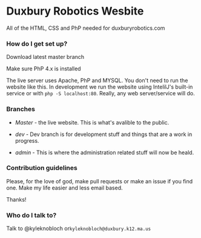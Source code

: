 # Duxbury Robotics Wesbite #

All of the HTML, CSS and PhP needed for duxburyrobotics.com

### How do I get set up? ###

Download latest master branch

Make sure PhP 4.x is installed

The live server uses Apache, PhP and MYSQL. You don't need to run the website 
like this. In development we run the website using IntelilJ's built-in service
or with ```php -S localhost:80```. Really, any web server/service will do. 


### Branches ###
- *Master* - the live website. This is what's avalible to the public.

- *dev* - Dev branch is for development stuff and things that are a work in progress. 

- *admin* - This is where the administration related stuff will now be heald. 


### Contribution guidelines ###

Please, for the love of god, make pull requests or make an issue if you find one. 
Make my life easier and less email based. 

Thanks! 

### Who do I talk to? ###

Talk to @kyleknobloch or```kyleknobloch@duxbury.k12.ma.us```
